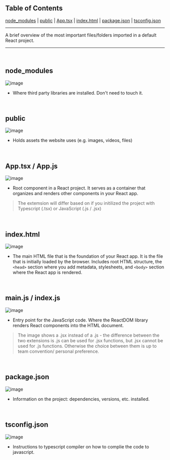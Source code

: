 ## Table of Contents

[node_modules](#node_modules)  |   [public](#public)   |   [App.tsx](#apptsx)  |   [index.html](#indexhtml)  |   [package.json](#packagejson)  |   [tsconfig.json](#tsconfigjson)  

<hr>
   A brief overview of the most important files/folders imported in a default React project.

<hr>
<br>

## node_modules
![image](https://github.com/lillyxcko/React-Notebook/assets/79551113/62ad1e9d-f4ae-45a2-966f-86ed5c197ce8)

- Where third party libraries are installed. Don't need to touch it. 
<br>

## public
![image](https://github.com/lillyxcko/React-Notebook/assets/79551113/67d9e337-0128-4e38-9433-97e0d320b171)
- Holds assets the website uses (e.g. images, videos, files)
<br>

## App.tsx / App.js
![image](https://github.com/lillyxcko/React-Notebook/assets/79551113/d214b60b-48a3-4cf0-a7eb-401cbc62fe40)
- Root component in a React project. It serves as a container that organizes and renders other components in your React app.
> The extemsion will differ based on if you initilized the project with Typescript (.tsx) or JavaScript (.js / .jsx)
<br>

## index.html
![image](https://github.com/lillyxcko/React-Notebook/assets/79551113/36264b35-7f3b-4e16-9706-b48e7264f2d0)
- The main HTML file that is the foundation of your React app. It is the file that is initially loaded by the browser. Includes root HTML structure, the `<head>` section where you add metadata, stylesheets, and `<body>` section where the React app is rendered. 
<br>

## main.js / index.js
![image](https://github.com/lillyxcko/React-Notebook/assets/79551113/0a58f4d1-0521-4cff-b08c-705f5560e753)
- Entry point for the JavaScript code. Where the ReactDOM library renders React components into the HTML document.
> The image shows a .jsx instead of a .js - the difference between the two extensions is .js can be used for .jsx functions, but .jsx cannot be used for .js functions. Otherwise the choice between them is up to team convention/ personal preference. 
<br>

## package.json
![image](https://github.com/lillyxcko/React-Notebook/assets/79551113/8918a85b-6d89-44d6-9393-f5aa918f202c)
- Information on the project: dependencies, versions, etc. installed. 
<br>

## tsconfig.json
![image](https://github.com/lillyxcko/React-Notebook/assets/79551113/f0e500ae-fd17-4c7b-96ad-695336acaa3f)
- Instructions to typescript compiler on how to complie the code to javascript. 
